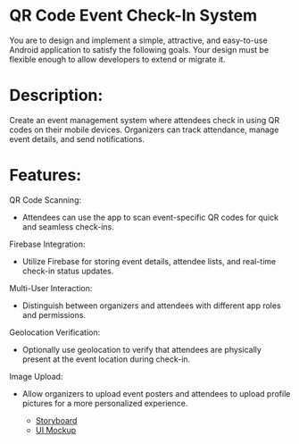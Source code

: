 # QR Code Event Check-In System

You are to design and implement a simple, attractive, and easy-to-use Android application to satisfy the following goals. Your design must be flexible enough to allow developers to extend or migrate it.

# Description: 
Create an event management system where attendees check in using QR codes on their mobile devices. Organizers can track attendance, manage event details, and send notifications.

# Features:
QR Code Scanning:

- Attendees can use the app to scan event-specific QR codes for quick and seamless check-ins.

Firebase Integration:

- Utilize Firebase for storing event details, attendee lists, and real-time check-in status updates.

Multi-User Interaction:

- Distinguish between organizers and attendees with different app roles and permissions.

Geolocation Verification:

- Optionally use geolocation to verify that attendees are physically present at the event location during check-in.

Image Upload:

- Allow organizers to upload event posters and attendees to upload profile pictures for a more personalized experience.


    * [Storyboard](https://github.com/CMPUT301W24T35/QRCheckIn/wiki/Storyboard)
    * [UI Mockup](https://github.com/CMPUT301W24T35/QRCheckIn/wiki/UI-Mockup)
